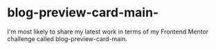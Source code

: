 # blog-preview-card-main-
I'm most likely to share my latest work in terms of my Frontend Mentor challenge called blog-preview-card-main. 
